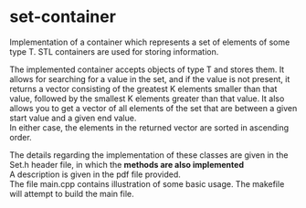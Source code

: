 # set-container
Implementation of a container which represents a set of elements of some type T. STL containers are used for storing information.   

The implemented container accepts objects of type T and stores them. It allows for searching for a value in the set, and if the value is not present, it returns a vector consisting of the greatest K elements smaller than that value, followed by the smallest K elements greater than that value. It also allows you to get a vector of all elements of the set that are between a given start value and a given end value.  
In either case, the elements in the returned vector are sorted in ascending order.    

The details regarding the implementation of these classes are given in the Set.h header file, in which the **methods are also implemented**  
A description is given in the pdf file provided.   
The file main.cpp contains illustration of some basic usage. 
The makefile will attempt to build the main file.    
